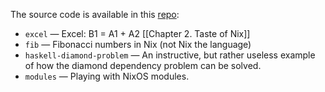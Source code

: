 The source code is available in this [repo](https://github.com/euonymos/ddn-book-examples):
* `excel` — Excel: B1 = A1 + A2 [[Chapter 2. Taste of Nix]]
* `fib` — Fibonacci numbers in Nix (not Nix the language)
* `haskell-diamond-problem` — An instructive, but rather useless example of how the diamond dependency problem can be solved.
* `modules` — Playing with NixOS modules.